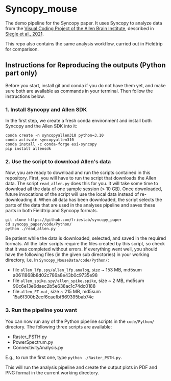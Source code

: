 # Syncopy_mouse

The demo pipeline for the Syncopy paper. It uses Syncopy to analyze data from the [Visual Coding Project of the Allen Brain Institute](https://allensdk.readthedocs.io/en/latest/visual_coding_neuropixels.html), described in [Siegle et al., 2021](https://doi.org/10.1038/s41586-020-03171-x).

This repo also contains the same analysis workflow, carried out in Fieldtrip for comparison.

## Instructions for Reproducing the outputs (Python part only)

Before you start, install git and conda if you do not have them yet, and make sure both are available as commands in your terminal. Then follow the instructions below.

### 1. Install Syncopy and Allen SDK

In the first step, we create a fresh conda environment and install both Syncopy and the Allen SDK into it:

```shell
conda create -n syncopyallen310 python=3.10
conda activate syncopyallen310
conda install -c conda-forge esi-syncopy
pip install allensdk
```

### 2. Use the script to download Allen's data

Now, you are ready to download and run the scripts contained in this repository. First, you will have to run the script that downloads the Allen data. The script `read_allen.py` does this for you. It will take some time to download all the data of one sample session (> 10 GB). Once downloaded, future invocations of the script will use the local data instead of re-downloading it. When all data has been downloaded, the script selects the parts of the data that are used in the analyses pipeline and saves these parts in both Fieldtrip and Syncopy formats.


```shell
git clone https://github.com/frieslab/syncopy_paper
cd syncopy_paper/code/Python/
python ./read_allen.py
```

Be patient while the data is downloaded, selected, and saved in the required formats. All the later scripts require the files created by this script, so check that it was completed without errors. If everything went well, you should have the following files (in the given sub directories) in your working directory, i.e. in `Syncopy_MouseData/code/Python/`:


* file `allen_lfp.spy/allen_lfp.analog`, size ~ 153 MB, md5sum a0611868b8d02c786a8e43b0c9735e98
* file `allen_spike.spy/allen_spike.spike`, size ~ 2 MB, md5sum 90c6e13e6daec2b5e638ac1c74dc0188
* file `allen_FT.mat`, size ~ 215 MB, md5sum 15a6f300b2ecf6caefbf869395bab74c


### 3. Run the pipeline you want

You can now run any of the Python pipeline scripts in the `code/Python/` directory. The following three scripts are available:

* Raster_PSTH.py
* PowerSpectrum.py
* ConnectivityAnalysis.py

E.g., to run the first one, type `python ./Raster_PSTH.py`.

This will run the analysis pipeline and create the output plots in PDF and PNG format in the current working directory.

